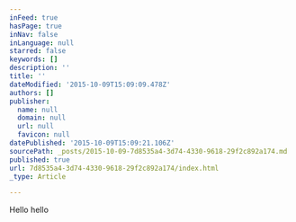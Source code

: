 ```yaml
---
inFeed: true
hasPage: true
inNav: false
inLanguage: null
starred: false
keywords: []
description: ''
title: ''
dateModified: '2015-10-09T15:09:09.478Z'
authors: []
publisher:
  name: null
  domain: null
  url: null
  favicon: null
datePublished: '2015-10-09T15:09:21.106Z'
sourcePath: _posts/2015-10-09-7d8535a4-3d74-4330-9618-29f2c892a174.md
published: true
url: 7d8535a4-3d74-4330-9618-29f2c892a174/index.html
_type: Article

---
```

Hello hello
